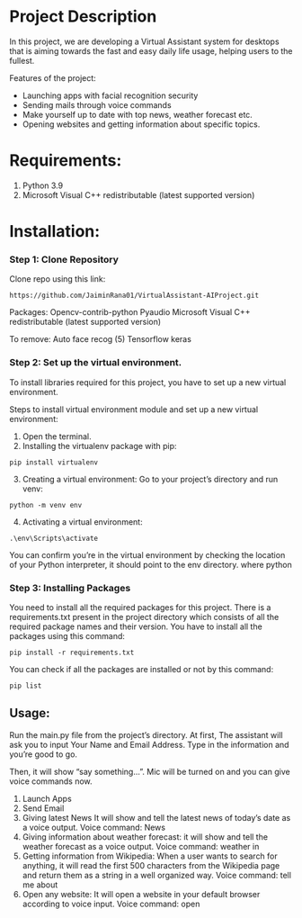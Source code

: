 # Project Description

In this project, we are developing a Virtual Assistant system for desktops that is aiming towards the fast and easy daily life usage, helping users to the fullest. 

Features of the project:
* Launching apps with facial recognition security
*  Sending mails through voice commands
*  Make yourself up to date with top news, weather forecast etc.
*  Opening websites and getting information about specific topics.

# Requirements:

1. Python 3.9
2. Microsoft Visual C++ redistributable (latest supported version)

# Installation:

### Step 1: Clone Repository
Clone repo using this link:
```
https://github.com/JaiminRana01/VirtualAssistant-AIProject.git
```

Packages:
Opencv-contrib-python
Pyaudio 
Microsoft Visual C++ redistributable (latest supported version)

To remove:
Auto face recog (5)
Tensorflow
keras

### Step 2: Set up the virtual environment.
To install libraries required for this project, you have to set up a new virtual environment.

Steps to install virtual environment module and set up a new virtual environment:

1. Open the terminal.
2. Installing the virtualenv package with pip:
``` 
pip install virtualenv
```
3. Creating a virtual environment:
Go to your project’s directory and run venv:
```
python -m venv env
```
4. Activating a virtual environment:
```
.\env\Scripts\activate
```
You can confirm you’re in the virtual environment by checking the location of your Python interpreter, it should point to the env directory.
where python

### Step 3: Installing Packages
You need to install all the required packages for this project. There is a requirements.txt present in the project directory which consists of all the required package names and their version. You have to install all the packages using this command:

```
pip install -r requirements.txt
```

You can check if all the packages are installed or not by this command:

```
pip list
```

## Usage:
Run the main.py file from the project’s directory.
At first, The assistant will ask you to input Your Name and Email Address. Type in the information and you’re good to go.

Then, it will show “say something...”. Mic will be turned on and you can give voice commands now.

1. Launch Apps
2. Send Email
3. Giving latest News
It will show and tell the latest news of today’s date as a voice output.
Voice command: News
4. Giving information about weather forecast:
it will show and tell the weather forecast as a voice output.
Voice command: weather in <city>
5. Getting information from Wikipedia:
When a user wants to search for anything, it will read the first 500 characters from the Wikipedia page and return them as a string in a well organized way.
Voice command: tell me about <topic>
6. Open any website:
It will open a website in your default browser according to voice input.
Voice command: open <website domain>

